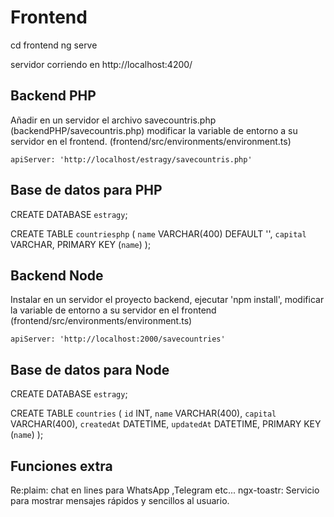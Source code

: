 # Frontend 

cd frontend
ng serve 

servidor corriendo en http://localhost:4200/

## Backend PHP

Añadir en un servidor el archivo savecountris.php (backendPHP/savecountris.php) modificar la variable de entorno a su servidor en el frontend. (frontend/src/environments/environment.ts)

    apiServer: 'http://localhost/estragy/savecountris.php'
  
## Base de datos para PHP

CREATE DATABASE `estragy`;

CREATE TABLE `countriesphp` (
	`name` VARCHAR(400) DEFAULT '',
	`capital` VARCHAR,
	PRIMARY KEY (`name`)
);

## Backend Node

Instalar en un servidor el proyecto backend, ejecutar 'npm install', modificar la variable de entorno a su servidor en el frontend (frontend/src/environments/environment.ts)

    apiServer: 'http://localhost:2000/savecountries'

## Base de datos para Node

CREATE DATABASE `estragy`;

CREATE TABLE `countries` (
	`id` INT,
	`name` VARCHAR(400),
	`capital` VARCHAR(400),
	`createdAt` DATETIME,
	`updatedAt` DATETIME,
	PRIMARY KEY (`name`)
);


## Funciones extra

Re:plaim: chat en lines para WhatsApp ,Telegram etc...
ngx-toastr: Servicio para mostrar mensajes rápidos y sencillos al usuario. 
